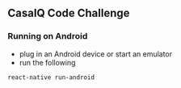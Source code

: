 ## CasaIQ Code Challenge

### Running on Android

* plug in an Android device or start an emulator
* run the following

```bash
react-native run-android
```